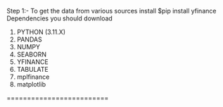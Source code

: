 

Step 1:- To get the data from various sources install
$pip install yfinance
Dependencies you should download

1. PYTHON (3.11.X)
2. PANDAS
3. NUMPY
4. SEABORN
5. YFINANCE
6. TABULATE
7. mplfinance
8. matplotlib
  

=========================

